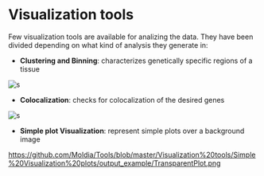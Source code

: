 # Visualization tools
Few visualization tools are available for analizing the data. They have been divided depending on what kind of analysis they generate in:
- **Clustering and Binning**: characterizes genetically specific regions of a tissue


![s](https://github.com/Moldia/Tools/blob/master/Visualization%20tools/Binning%20%26%20Clustering/output_example/HexbinClustering.png)


- **Colocalization**: checks for colocalization of the desired genes

![s](https://github.com/Moldia/Tools/blob/master/Visualization%20tools/Colocalization/Output/Dissimilarity_test.png)

- **Simple plot Visualization**: represent simple plots over a background image


https://github.com/Moldia/Tools/blob/master/Visualization%20tools/Simple%20Visualization%20plots/output_example/TransparentPlot.png

